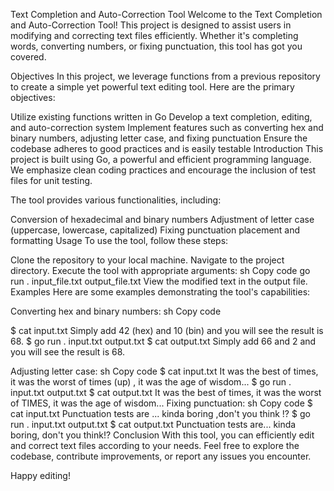 Text Completion and Auto-Correction Tool
Welcome to the Text Completion and Auto-Correction Tool! This project is designed to assist users in modifying and correcting text files efficiently. Whether it's completing words, converting numbers, or fixing punctuation, this tool has got you covered.

Objectives
In this project, we leverage functions from a previous repository to create a simple yet powerful text editing tool. Here are the primary objectives:

Utilize existing functions written in Go
Develop a text completion, editing, and auto-correction system
Implement features such as converting hex and binary numbers, adjusting letter case, and fixing punctuation
Ensure the codebase adheres to good practices and is easily testable
Introduction
This project is built using Go, a powerful and efficient programming language. We emphasize clean coding practices and encourage the inclusion of test files for unit testing.

The tool provides various functionalities, including:

Conversion of hexadecimal and binary numbers
Adjustment of letter case (uppercase, lowercase, capitalized)
Fixing punctuation placement and formatting
Usage
To use the tool, follow these steps:

Clone the repository to your local machine.
Navigate to the project directory.
Execute the tool with appropriate arguments:
sh
Copy code
go run . input_file.txt output_file.txt
View the modified text in the output file.
Examples
Here are some examples demonstrating the tool's capabilities:




Converting hex and binary numbers:
sh
Copy code

$ cat input.txt
Simply add 42 (hex) and 10 (bin) and you will see the result is 68.
$ go run . input.txt output.txt
$ cat output.txt
Simply add 66 and 2 and you will see the result is 68.

Adjusting letter case:
sh
Copy code
$ cat input.txt
It was the best of times, it was the worst of times (up) , it was the age of wisdom...
$ go run . input.txt output.txt
$ cat output.txt
It was the best of times, it was the worst of TIMES, it was the age of wisdom...
Fixing punctuation:
sh
Copy code
$ cat input.txt
Punctuation tests are ... kinda boring ,don't you think !?
$ go run . input.txt output.txt
$ cat output.txt
Punctuation tests are... kinda boring, don't you think!?
Conclusion
With this tool, you can efficiently edit and correct text files according to your needs. Feel free to explore the codebase, contribute improvements, or report any issues you encounter.

Happy editing!
